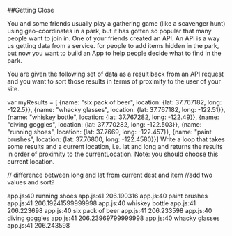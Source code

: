 ##Getting Close

You and some friends usually play a gathering game (like a scavenger hunt) using geo-coordinates in a park, but it has gotten so popular that many people want to join in. One of your friends created an API. An API is a way us getting data from a service. for people to add items hidden in the park, but now you want to build an App to help people decide what to find in the park.

You are given the following set of data as a result back from an API request and you want to sort those results in terms of proximity to the user of your site.

var myResults = [ {name: "six pack of beer", location: {lat: 37.767182, long: -122.5}},
          {name: "whacky glasses", location: {lat: 37.767182, long: -122.51}},
          {name: "whiskey bottle", location: {lat: 37.767282, long: -122.49}},
          {name: "diving goggles", location: {lat: 37.770282, long: -122.503}},
          {name: "running shoes", location: {lat: 37.7669, long: -122.457}},
          {name: "paint brushes", location: {lat: 37.76800, long: -122.4580}}]
Write a loop that takes some results and a current location, i.e. lat and long and returns the results in order of proximity to the currentLocation. Note: you should choose this current location.

// difference between long and lat from current dest and item
//add two values and sort?


app.js:40 running shoes
app.js:41 206.190316
app.js:40 paint brushes
app.js:41 206.19241599999998
app.js:40 whiskey bottle
app.js:41 206.223698
app.js:40 six pack of beer
app.js:41 206.233598
app.js:40 diving goggles
app.js:41 206.23969799999998
app.js:40 whacky glasses
app.js:41 206.243598